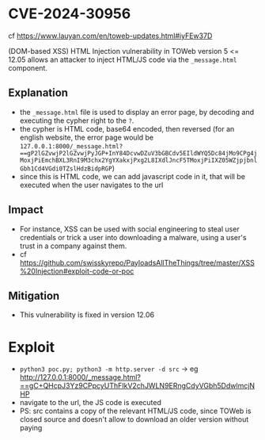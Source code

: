 # CVE-2024-30956
cf https://www.lauyan.com/en/toweb-updates.html#iyFEw37D

(DOM-based XSS) HTML Injection vulnerability in TOWeb version 5 <= 12.05 allows an attacker to inject HTML/JS code via the `_message.html` component.

## Explanation
- the `_message.html` file is used to display an error page, by decoding and executing the cypher right to the `?`.
- the cypher is HTML code, base64 encoded, then reversed (for an english website, the error page would be `127.0.0.1:8000/_message.html?==gP2lGZvwjP2lGZvwjPyJGP+InY84DcvwDZuV3bGBCdv5EIldWYQ5Dc84jMo9CPg4jMoxjPiEmchBXL3RnI9M3chx2YgYXakxjPxg2L8IXdlJncF5TMoxjPiIXZ05WZjpjbnlGbh1Cd4VGdi0TZslHdzBidpRGP`)
- since this is HTML code, we can add javascript code in it, that will be executed when the user navigates to the url

## Impact
- For instance, XSS can be used with social engineering to steal user credentials or trick a user into downloading a malware, using a user's trust in a company against them.
- cf https://github.com/swisskyrepo/PayloadsAllTheThings/tree/master/XSS%20Injection#exploit-code-or-poc

## Mitigation
- This vulnerability is fixed in version 12.06

# Exploit
- `python3 poc.py; python3 -m http.server -d src` -> eg http://127.0.0.1:8000/_message.html?==gC+QHcpJ3Yz9CPpcyUThFIkV2chJWLN9ERngCdyVGbh5DdwlmcjNHP
- navigate to the url, the JS code is executed
- PS: src contains a copy of the relevant HTML/JS code, since TOWeb is closed source and doesn't allow to download an older version without paying
